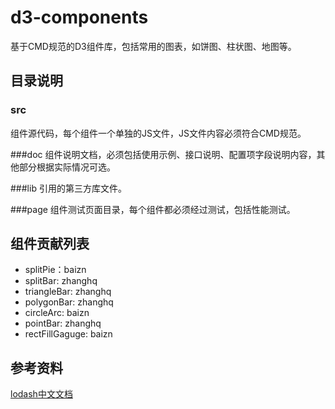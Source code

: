 # d3-components
基于CMD规范的D3组件库，包括常用的图表，如饼图、柱状图、地图等。

## 目录说明
### src
组件源代码，每个组件一个单独的JS文件，JS文件内容必须符合CMD规范。

###doc
组件说明文档，必须包括使用示例、接口说明、配置项字段说明内容，其他部分根据实际情况可选。

###lib
引用的第三方库文件。

###page
组件测试页面目录，每个组件都必须经过测试，包括性能测试。

## 组件贡献列表

- splitPie：baizn
- splitBar: zhanghq
- triangleBar: zhanghq
- polygonBar: zhanghq
- circleArc: baizn
- pointBar: zhanghq
- rectFillGaguge: baizn


## 参考资料
[lodash中文文档](http://www.css88.com/doc/lodash/)

